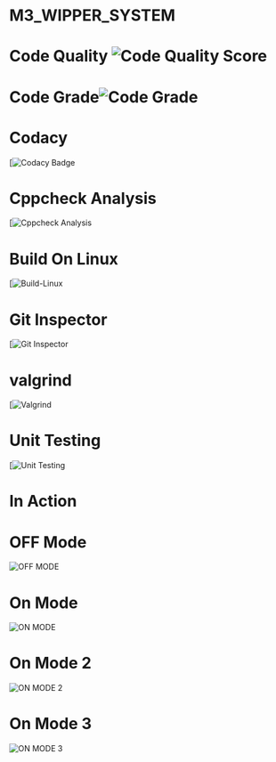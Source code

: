 # M3_WIPPER_SYSTEM
# Code Quality ![Code Quality Score]()
# Code Grade![Code Grade]()
# Codacy 
[![Codacy Badge]()
# Cppcheck Analysis
[![Cppcheck Analysis]()
# Build On Linux
[![Build-Linux]()
# Git Inspector
[![Git Inspector]()
# valgrind
[![Valgrind]()
# Unit Testing
[![Unit Testing]()
# In Action
# OFF Mode
![OFF MODE]()
# On Mode
![ON MODE]()
# On Mode 2
![ON MODE 2]()
# On Mode 3
![ON MODE 3]()
